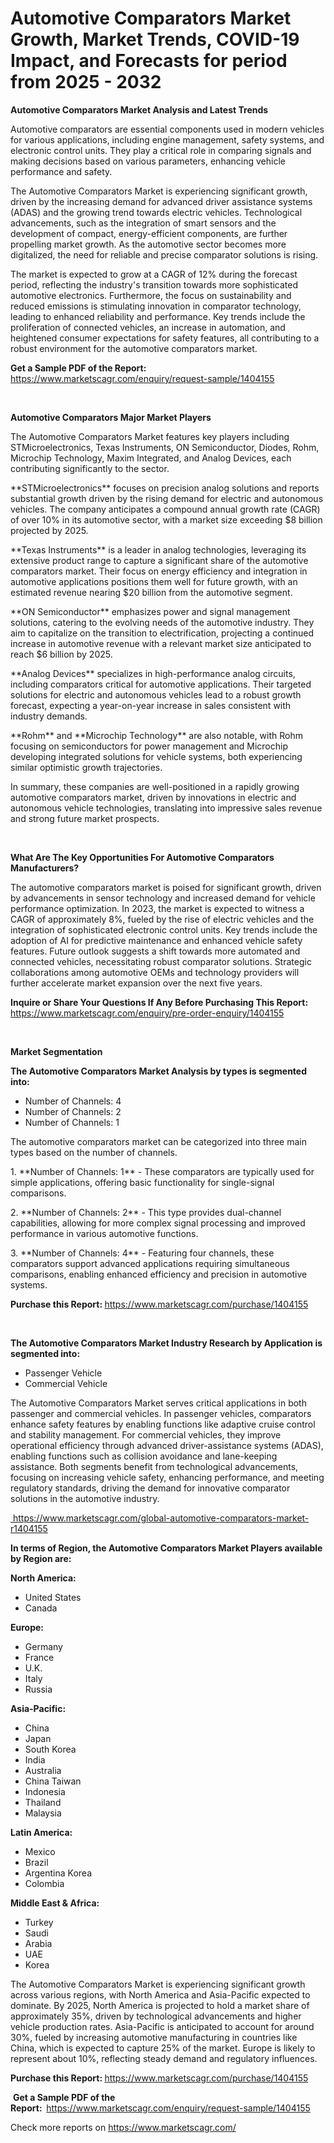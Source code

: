 <p><h1>Automotive Comparators Market Growth, Market Trends, COVID-19 Impact, and Forecasts for period from 2025 - 2032</h1></p><p><strong>Automotive Comparators Market Analysis and Latest Trends</strong></p>
<p><p>Automotive comparators are essential components used in modern vehicles for various applications, including engine management, safety systems, and electronic control units. They play a critical role in comparing signals and making decisions based on various parameters, enhancing vehicle performance and safety.</p><p>The Automotive Comparators Market is experiencing significant growth, driven by the increasing demand for advanced driver assistance systems (ADAS) and the growing trend towards electric vehicles. Technological advancements, such as the integration of smart sensors and the development of compact, energy-efficient components, are further propelling market growth. As the automotive sector becomes more digitalized, the need for reliable and precise comparator solutions is rising.</p><p>The market is expected to grow at a CAGR of 12% during the forecast period, reflecting the industry's transition towards more sophisticated automotive electronics. Furthermore, the focus on sustainability and reduced emissions is stimulating innovation in comparator technology, leading to enhanced reliability and performance. Key trends include the proliferation of connected vehicles, an increase in automation, and heightened consumer expectations for safety features, all contributing to a robust environment for the automotive comparators market.</p></p>
<p><strong>Get a Sample PDF of the Report:&nbsp;</strong> <a href="https://www.marketscagr.com/enquiry/request-sample/1404155?utm_campaign=3368&utm_medium=2&utm_source=Github&utm_content=ia&utm_term=28032025&utm_id=automotive-comparators">https://www.marketscagr.com/enquiry/request-sample/1404155</a></p>
<p>&nbsp;</p>
<p><strong>Automotive Comparators Major Market Players</strong></p>
<p><p>The Automotive Comparators Market features key players including STMicroelectronics, Texas Instruments, ON Semiconductor, Diodes, Rohm, Microchip Technology, Maxim Integrated, and Analog Devices, each contributing significantly to the sector. </p><p>**STMicroelectronics** focuses on precision analog solutions and reports substantial growth driven by the rising demand for electric and autonomous vehicles. The company anticipates a compound annual growth rate (CAGR) of over 10% in its automotive sector, with a market size exceeding $8 billion projected by 2025.</p><p>**Texas Instruments** is a leader in analog technologies, leveraging its extensive product range to capture a significant share of the automotive comparators market. Their focus on energy efficiency and integration in automotive applications positions them well for future growth, with an estimated revenue nearing $20 billion from the automotive segment.</p><p>**ON Semiconductor** emphasizes power and signal management solutions, catering to the evolving needs of the automotive industry. They aim to capitalize on the transition to electrification, projecting a continued increase in automotive revenue with a relevant market size anticipated to reach $6 billion by 2025.</p><p>**Analog Devices** specializes in high-performance analog circuits, including comparators critical for automotive applications. Their targeted solutions for electric and autonomous vehicles lead to a robust growth forecast, expecting a year-on-year increase in sales consistent with industry demands.</p><p>**Rohm** and **Microchip Technology** are also notable, with Rohm focusing on semiconductors for power management and Microchip developing integrated solutions for vehicle systems, both experiencing similar optimistic growth trajectories.</p><p>In summary, these companies are well-positioned in a rapidly growing automotive comparators market, driven by innovations in electric and autonomous vehicle technologies, translating into impressive sales revenue and strong future market prospects.</p></p>
<p>&nbsp;</p>
<p><strong>What Are The Key Opportunities For Automotive Comparators Manufacturers?</strong></p>
<p><p>The automotive comparators market is poised for significant growth, driven by advancements in sensor technology and increased demand for vehicle performance optimization. In 2023, the market is expected to witness a CAGR of approximately 8%, fueled by the rise of electric vehicles and the integration of sophisticated electronic control units. Key trends include the adoption of AI for predictive maintenance and enhanced vehicle safety features. Future outlook suggests a shift towards more automated and connected vehicles, necessitating robust comparator solutions. Strategic collaborations among automotive OEMs and technology providers will further accelerate market expansion over the next five years.</p></p>
<p><strong>Inquire or Share Your Questions If Any Before Purchasing This Report:</strong> <a href="https://www.marketscagr.com/enquiry/pre-order-enquiry/1404155?utm_campaign=3368&utm_medium=2&utm_source=Github&utm_content=ia&utm_term=28032025&utm_id=automotive-comparators">https://www.marketscagr.com/enquiry/pre-order-enquiry/1404155</a></p>
<p>&nbsp;</p>
<p><strong>Market Segmentation</strong></p>
<p><strong>The Automotive Comparators Market Analysis by types is segmented into:</strong></p>
<p><ul><li>Number of Channels: 4</li><li>Number of Channels: 2</li><li>Number of Channels: 1</li></ul></p>
<p><p>The automotive comparators market can be categorized into three main types based on the number of channels. </p><p>1. **Number of Channels: 1** - These comparators are typically used for simple applications, offering basic functionality for single-signal comparisons. </p><p>2. **Number of Channels: 2** - This type provides dual-channel capabilities, allowing for more complex signal processing and improved performance in various automotive functions. </p><p>3. **Number of Channels: 4** - Featuring four channels, these comparators support advanced applications requiring simultaneous comparisons, enabling enhanced efficiency and precision in automotive systems.</p></p>
<p><strong>Purchase this Report:&nbsp;</strong><a href="https://www.marketscagr.com/purchase/1404155?utm_campaign=3368&utm_medium=2&utm_source=Github&utm_content=ia&utm_term=28032025&utm_id=automotive-comparators">https://www.marketscagr.com/purchase/1404155</a></p>
<p>&nbsp;</p>
<p><strong>The Automotive Comparators Market Industry Research by Application is segmented into:</strong></p>
<p><ul><li>Passenger Vehicle</li><li>Commercial Vehicle</li></ul></p>
<p><p>The Automotive Comparators Market serves critical applications in both passenger and commercial vehicles. In passenger vehicles, comparators enhance safety features by enabling functions like adaptive cruise control and stability management. For commercial vehicles, they improve operational efficiency through advanced driver-assistance systems (ADAS), enabling functions such as collision avoidance and lane-keeping assistance. Both segments benefit from technological advancements, focusing on increasing vehicle safety, enhancing performance, and meeting regulatory standards, driving the demand for innovative comparator solutions in the automotive industry.</p></p>
<p><a href="https://www.marketscagr.com/global-automotive-comparators-market-r1404155?utm_campaign=3368&utm_medium=2&utm_source=Github&utm_content=ia&utm_term=28032025&utm_id=automotive-comparators">&nbsp;https://www.marketscagr.com/global-automotive-comparators-market-r1404155</a></p>
<p><strong>In terms of Region, the Automotive Comparators Market Players available by Region are:</strong></p>
<p>
    <p> <strong> North America: </strong>
        <ul>
            <li>United States</li>
            <li>Canada</li>
        </ul>
        </p> 
    <p> <strong> Europe: </strong>
        <ul>
            <li>Germany</li>
            <li>France</li>
            <li>U.K.</li>
            <li>Italy</li>
            <li>Russia</li>
        </ul>
        </p> 
    <p> <strong> Asia-Pacific: </strong>
        <ul>
            <li>China</li>
            <li>Japan</li>
            <li>South Korea</li>
            <li>India</li>
            <li>Australia</li>
            <li>China Taiwan</li>
            <li>Indonesia</li>
            <li>Thailand</li>
            <li>Malaysia</li>
        </ul>
        </p> 
    <p> <strong> Latin America: </strong>
        <ul>
            <li>Mexico</li>
            <li>Brazil</li>
            <li>Argentina Korea</li>
            <li>Colombia</li>
        </ul>
        </p> 
    <p> <strong> Middle East & Africa: </strong>
        <ul>
            <li>Turkey</li>
            <li>Saudi</li>
            <li>Arabia</li>
            <li>UAE</li>
            <li>Korea</li>
        </ul>
    </p>
    </p>
<p><p>The Automotive Comparators Market is experiencing significant growth across various regions, with North America and Asia-Pacific expected to dominate. By 2025, North America is projected to hold a market share of approximately 35%, driven by technological advancements and higher vehicle production rates. Asia-Pacific is anticipated to account for around 30%, fueled by increasing automotive manufacturing in countries like China, which is expected to capture 25% of the market. Europe is likely to represent about 10%, reflecting steady demand and regulatory influences.</p></p>
<p><strong>Purchase this Report: </strong><a href="https://www.marketscagr.com/purchase/1404155?utm_campaign=3368&utm_medium=2&utm_source=Github&utm_content=ia&utm_term=28032025&utm_id=automotive-comparators">https://www.marketscagr.com/purchase/1404155</a></p>
<p>&nbsp;<strong>Get a Sample PDF of the Report:&nbsp;&nbsp;</strong><a href="https://www.marketscagr.com/enquiry/request-sample/1404155?utm_campaign=3368&utm_medium=2&utm_source=Github&utm_content=ia&utm_term=28032025&utm_id=automotive-comparators">https://www.marketscagr.com/enquiry/request-sample/1404155</a></p>
<p><strong></strong></p>
<p>Check more reports on <a href="https://www.marketscagr.com/?utm_campaign=3368&utm_medium=2&utm_source=Github&utm_content=ia&utm_term=28032025&utm_id=automotive-comparators">https://www.marketscagr.com/</a></p>